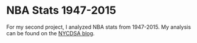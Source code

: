 # NBA Stats 1947-2015
For my second project, I analyzed NBA stats from 1947-2015. My analysis can be found on the [NYCDSA blog](http://blog.nycdatascience.com/student-works/r-shiny/nba-stats-1947-2015/).
